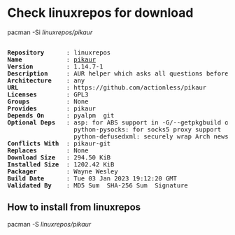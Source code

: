 # Check linuxrepos for download

pacman -Si *linuxrepos/pikaur*

<div class="highlight"><pre class="highlight"><text>
<b>Repository</b>      : linuxrepos
<b>Name</b>            : <a href="../../x86_64/pikaur-1.14.7-1-any.pkg.tar.zst">pikaur</a>
<b>Version</b>         : 1.14.7-1
<b>Description</b>     : AUR helper which asks all questions before installing/building. Inspired by pacaur, yaourt and yay.
<b>Architecture</b>    : any
<b>URL</b>             : https://github.com/actionless/pikaur
<b>Licenses</b>        : GPL3
<b>Groups</b>          : None
<b>Provides</b>        : pikaur
<b>Depends On</b>      : pyalpm  git
<b>Optional Deps</b>   : asp: for ABS support in -G/--getpkgbuild operation
                  python-pysocks: for socks5 proxy support
                  python-defusedxml: securely wrap Arch news replies
<b>Conflicts With</b>  : pikaur-git
<b>Replaces</b>        : None
<b>Download Size</b>   : 294.50 KiB
<b>Installed Size</b>  : 1202.42 KiB
<b>Packager</b>        : Wayne Wesley <wayne6324@gmail.com>
<b>Build Date</b>      : Tue 03 Jan 2023 19:12:20 GMT
<b>Validated By</b>    : MD5 Sum  SHA-256 Sum  Signature
</text></pre></div>

## How to install from linuxrepos

pacman -S *linuxrepos/pikaur*

